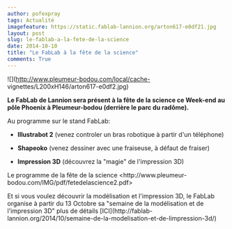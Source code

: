 ```yaml
---
author: pofexpray
tags: Actualité
imagefeature: https://static.fablab-lannion.org/arton617-e0df21.jpg
layout: post
slug: le-fablab-a-la-fete-de-la-science
date: 2014-10-10
title: "Le FabLab à la fête de la science"
comments: True
---
```

![](http://www.pleumeur-bodou.com/local/cache-
vignettes/L200xH146/arton617-e0df2.jpg)

**Le FabLab de Lannion sera présent à la fête de la science ce Week-end au pôle Phoenix à Pleumeur-bodou (derrière le parc du radôme).**

Au programme sur le stand FabLab:

- **Illustrabot 2** (venez controler un bras robotique à partir d'un téléphone)

- **Shapeoko** (venez dessiner avec une fraiseuse, à défaut de fraiser)

- **Impression 3D** (découvrez la "magie" de l'impression 3D)

Le programme de la fête de la science <http://www.pleumeur-
bodou.com/IMG/pdf/fetedelascience2.pdf>

Et si vous voulez découvrir la modélisation et l'impression 3D, le FabLab
organise à partir du 13 Octobre sa "semaine de la modélisation et de
l'impression 3D" plus de détails [ICI](http://fablab-
lannion.org/2014/10/semaine-de-la-modelisation-et-de-limpression-3d/)


